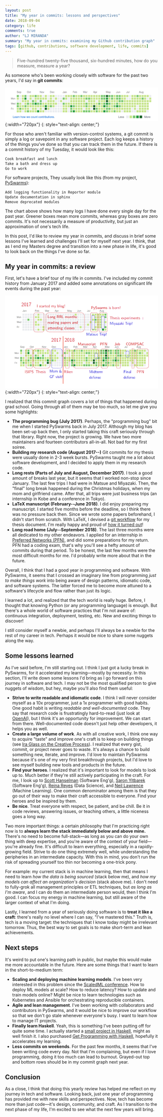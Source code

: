 ```yaml
---
layout: post
title: "My year in commits: lessons and perspectives"
date: 2018-09-04
category: life
comments: true
author: "LJ MIRANDA"
summary: "My year in commits: examining my Github contribution graph"
tags: [github, contributions, software development, life, commits]
---
```


> Five-hundred twenty-five thousand, six-hundred minutes, how do you measure,
> measure a year?

As someone who's been working closely with software for the past two years, I'd
say in **git commits**:

![github](/assets/png/life/my-life-in-commits.png){:width="720px"}
{: style="text-align: center;"}

For those who aren't familiar with version-control systems, a git commit is
simply a log or savepoint in any software project. Each log keeps a history of
the things you've done so that you can track them in the future. If there is a
commit history of my Tuesday, it would look like this:

```
Cook breakfast and lunch
Take a bath and dress up
Go to work
```

For software projects, They usually look like this (from my project, [PySwarms](https://github.com/ljvmiranda921/pyswarms)):

```
Add logging functionality in Reporter module
Update documentation in sphinx
Remove deprecated modules
```

The chart above shows how many logs I have done every single day for the past
year. Greener boxes mean more commits, whereas gray boxes are zero commits.
It's not necessarily a measure of productivity, but just an approximation of
one's tech life. 

In this post, I'd like to review my year in commits, and discuss in brief some
lessons I've learned and challenges I'll set for myself next year. I think,
that as I end my Masters degree and transition into a new phase in life, it's
good to look back on the things I've done so far.

## My year in commits: a review

First, let's have a brief tour of my life in commits. I've included my commit
history from January 2017 and added some annotations on significant life events
during the past year:

![github](/assets/png/life/my-life-in-commits-annot.png){:width="720px"}
{: style="text-align: center;"}


I realized that this commit graph covers a lot of things that happened during
grad school. Going through all of them may be too much, so let me give you some
highlights:

* **The programming bug (July 2017)**. Perhaps, the "programming bug" bit me
  when I started PySwarms back in July 2017. Although my blog has been set-up
  back then, I only started taking this craft seriously through that library.
  Right now, the project is growing. We have two more maintainers and fourteen
  contributors all-in-all. Not bad for my first soiree.
* **Building my research code (August 2017--)** Git commits for my thesis were
  usually done in 2-3 week bursts. PySwarms taught me a lot about software
  development, and I decided to apply them in my research code.
* **Long rests (Parts of July and August, December 2017)**. I took a good
  amount of breaks last year, but it seems that I worked non-stop since
  January. The last few trips I had were in Matsue and Miyazaki.  Then, the
  "final" long break happened during the Christmas holidays, when my mom and
  girlfriend came.  After that, all trips were just business trips (an
  internship in Kobe and a conference in Tokyo). 
* **LaTeX manuscript (February--June 2018)**. I did enjoy preparing my
  manuscript. I started five months before the deadline, so I think there was
  no pressure back then. Since we wrote some papers beforehand, I didn't start
  from scratch. With LaTeX, I devised a [git
  workflow](https://ljvmiranda921.github.io/notebook/2018/02/04/continuous-integration-for-latex/)
  for my thesis document. I'm really happy and proud of [how it turned out](https://github.com/ljvmiranda921/thesis-manuscript)!
* **Long road home (July--September 2018)**. The last three months were all
  dedicated to my other endeavors. I applied for an internship in [Preferred
  Networks (PFN)](https://www.preferred-networks.jp/en/), and did some
  preparations for my return. PFN had a coding exam, that's why you'll see a
  hefty amount of commits during that period. To be honest, the last few months
  were the most difficult months for me. I'd probably write more about that in
  the future.

Overall, I think that I had a good year in programming and software. With
PySwarms, it seems that I crossed an imaginary line from programming *just to
make things work* into being aware of design patterns, idiomatic code, and
software systems. The latter forced me to become more attuned to a software's
lifecycle and flow rather than just its logic.

I learned a lot, and realized that the tech world is really huge. Before, I
thought that knowing Python (or any programming language) is enough. But
there's a whole world of software practices that I'm not aware of:
continuous integration, deployment, testing, etc. New and exciting things to
discover!  

I still consider myself a newbie, and perhaps I'll always be a newbie for the
rest of my career in tech. Perhaps it would be nice to share some nuggets along
the way.

## Some lessons learned

As I've said before, I'm still starting out. I think I just got a lucky break
in PySwarms, for it accelerated my learning&mdash;mostly by necessity. In this
section, I'll write down some lessons I'd bring as I go forward on this journey
in software and tech. I may not be the most qualified person to give nuggets of
wisdom, but hey, maybe you'll also find them useful: 

* **Strive to write readable and idiomatic code**. I think I will never
  consider myself as a 10x programmer, just a 1x programmer with good
  habits. One good habit is writing *readable and well-documented* code. They say
  that research code is frustratingly hard-to-read (just look at
  [OpenAI](https://www.reddit.com/r/MachineLearning/comments/95ft1j/d_are_openai_codes_difficult_to_read_or_is_it/)),
  but I think it's an opportunity for improvement. We can start from there.
  Well-documented code doesn't just help other developers, it helps you as
  well.
* **Create a large volume of work**. As with all creative work, I think one way
  to acquire "taste" and improve one's craft is to keep on building things (see
  [Ira Glass on the Creative
  Process](https://www.youtube.com/watch?v=PbC4gqZGPSY)). I realized that every
  gist, commit, or project never goes to waste. It's always a chance to build
  something new, iterate, and improve. I'd love to maintain PySwarms because
  it's one of my very first breakthrough projects, but I'd love to see myself
  building new tools and products in the future. 
* **Find your heroes**. I realized that it's important to look for
  models to look up to. Much better if they're still actively participating in
  the craft. For me, I look up to [Scott Hanselman](https://www.hanselman.com/)
  (Software Eng'g), [Saron Yitbarek](https://www.codenewbie.org/) (Software
  Eng'g), [Reina Reyes](https://twitter.com/reina_reyes?lang=en) (Data
  Science), and [Neil Lawrence](http://inverseprobability.com/) (Machine
  Learning). One common denominator among them is that they go out of their way
  to make their craft accessible to everyone. Find your heroes and be inspired
  by them. 
* **Be nice**. Treat everyone with respect, be patient, and be chill. Be it in
  code reviews, answering issues, or teaching others, a little niceness goes a
  long way.

Two more important things: a certain philosophy that I'm practicing right now
is to **always learn the stack immediately below and above mine.** There's no
need to become full-stack&mdash;as long as you can do your own thing with deep
expertise, and you're aware of the context of your field&mdash;you're already
fine.  It's difficult to learn everything, especially in a rapidly-growing
field. Strive to do one thing extremely well, while understanding the
peripheries in an intermediate capacity. With this in mind, you don't run the
risk of spreading yourself too thin nor becoming a one-trick pony.

For example: my current stack is in machine learning, then that means I need to
learn *how the data is being sourced* (stack below me), and *how my models can
affect an organization's decision* (stack above me). I don't need to fully-grok
all management principles or ETL techniques, but *as long as I'm aware*, and I
can do them an intermediate person would, then I think I'm good. I can focus my
energy in machine learning, but still aware of the larger context of what I'm
doing. 

Lastly, I learned from a year of seriously doing software is to **treat it like
a craft**: there's really no level where I can say, "I've mastered this." Truth
is, tech is a moving target: the techniques that I know today might be
irrelevant tomorrow. Thus, the best way to set goals is to make short-term and
lean achievements.  

## Next steps

It's weird to put one's learning path in public, but maybe this would make me
more accountable in the future. Here are some things that I want to learn
in the short-to-medium term:

* **Scaling and deploying machine learning models**. I've been very interested
  in this problem since the [ScaledML conference](http://scaledml.org/).  How
  to deploy ML models at scale? How to reduce latency? How to update and train
  models online? Might be nice to learn technologies such as Kubernetes and
  Ansible for orchestrating reproducible containers.  
* **Agile and lean management**. I've been working with collaborators and
  contributors in PySwarms, and it would be nice to improve our workflow so
  that we don't go stale whenever everyone's busy. I want to learn how to
  manage IT projects.
* **Finally learn Haskell**. Yeah, this is something I've been putting off for
  quite some time. I actually started a [small project in
  Haskell](https://github.com/ljvmiranda921/pokemonad), might as well finish
  it. I also purchased [Get Programming with Haskell](https://www.manning.com/books/get-programming-with-haskell), hopefully it accelerates my learning. 
* **Less commits on weekends**. For the past few months, it seems that I've
  been writing code every day. Not that I'm complaining, but even if I love
  programming, doing it too much can lead to burnout. Grayed-out top and bottom
  rows should be in my commit graph next year.

## Conclusion

As a close, I think that doing this yearly review has helped me reflect on my
journey in tech and software. Looking back, just one year of programming has
provided me with new skills and perspectives. Now, tech has become more
than just code&mdash;it's design, community, and craft. As I transition to the next
phase of my life, I'm excited to see what the next few years will bring.
